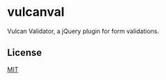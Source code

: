 # vulcanval

Vulcan Validator, a jQuery plugin for form validations.

## License

[MIT](https://github.com/vulcan-estudios/vulcanval/blob/master/LICENSE)

